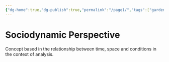 ```yaml
---
{"dg-home":true,"dg-publish":true,"permalink":"/page1/","tags":["gardenEntry"],"dgPassFrontmatter":true,"noteIcon":""}
---
```


# Sociodynamic Perspective

Concept based in the relationship between time, space and conditions in the context of analysis.